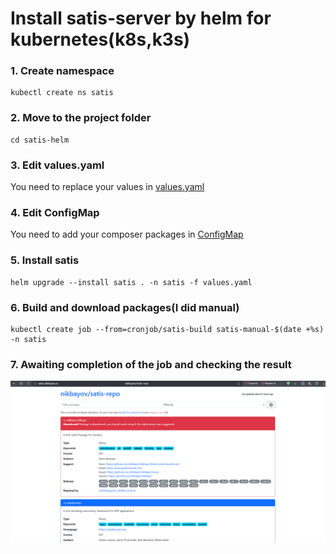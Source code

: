 # Install satis-server by helm for kubernetes(k8s,k3s)

### 1. Create namespace 
```
kubectl create ns satis
```
### 2. Move to the project folder
```
cd satis-helm
```
### 3. Edit values.yaml
You need to replace your values in [values.yaml](./values.yaml)

### 4. Edit ConfigMap
You need to add your composer packages in [ConfigMap](./templates/configmap-satis.yaml)

### 5. Install satis
```
helm upgrade --install satis . -n satis -f values.yaml
```

### 6. Build and download packages(I did manual)
```
kubectl create job --from=cronjob/satis-build satis-manual-$(date +%s) -n satis
```
### 7. Awaiting completion of the job and checking the result
![Alt text](https://github.com/NikBayov/Administration/blob/main/cache/picture/satis.png)
